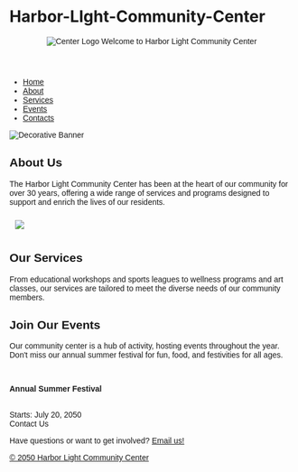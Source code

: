 # Harbor-LIght-Community-Center
<!DOCTYPE html> 
<html> 
<head> 
<title>Harbor Light Community Center</title> 
</head> 
<body> 
<font face="Arial, sans-serif"> 
<header> 
<center><img src="https://edube.org/uploads/media/default/0001/04/logo.jpg" alt="Center 
Logo"> 
Welcome to Harbor Light Community Center</center> 
</header> 
<nav>
  <ul>
    <li><a href="#home">Home</a></li>
    <li><a href="#about">About</a></li>
    <li><a href="#services">Services</a></li>
    <li><a href="#events">Events</a></li>
    <li><a href="#contacts">Contacts</a></li>
  </ul>
</nav> 
<div class="banner"> 
<img src="https://edube.org/uploads/media/default/0001/04/decorative-banner.jpg" 
alt="Decorative Banner"> 
</div> 
  <main>
<section> 
<h2>About Us</h2> 
<p>The Harbor Light Community Center has been at the heart of our community for over 
30 years, offering a wide range of services and programs designed to support and enrich the lives 
of our residents.</p> 
<p><img src="https://edube.org/uploads/media/default/0001/04/community-center.jpg" 
hspace="10" vspace="10"></p> 
</section> 
<section> 
<h2>Our Services</h2> 
<p>From educational workshops and sports leagues to wellness programs and art classes, 
our services are tailored to meet the diverse needs of our community members.</p> 
</section> 
<section> 
<h2>Join Our Events</h2> 
<p>Our community center is a hub of activity, hosting events throughout the year. Don't 
miss our annual summer festival for fun, food, and festivities for all ages.</p> 
<br> 
<p><strong>Annual Summer Festival</strong></p><br>
<time>Starts: July 20, 2050 </time>
</section> 
    <section itemscope, itemtype="http:/schema.org/Event"
<footer> 
Contact Us 
<p>Have questions or want to get involved? <a href=info@harborlight.com> Email us!</p> 
  <p> © 2050 Harbor Light Community Center</p>
</footer> 
</font> 
</body> 
</html>
